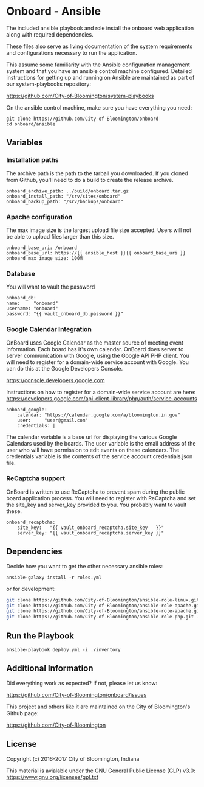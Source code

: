 Onboard - Ansible
======================

The included ansible playbook and role install the onboard web application along with required dependencies.

These files also serve as living documentation of the system requirements and configurations necessary to run the application.

This assume some familiarity with the Ansible configuration management system and that you have an ansible control machine configured. Detailed instructions for getting up and running on Ansible are maintained as part of our system-playbooks repository:

https://github.com/City-of-Bloomington/system-playbooks

On the ansible control machine, make sure you have everything you need:

    git clone https://github.com/City-of-Bloomington/onboard
    cd onboard/ansible

Variables
--------------
### Installation paths
The archive path is the path to the tarball you downloaded.  If you cloned from Github, you'll need to do a build to create the release archive.

    onboard_archive_path: ../build/onboard.tar.gz
    onboard_install_path: "/srv/sites/onboard"
    onboard_backup_path: "/srv/backups/onboard"

### Apache configuration
The max image size is the largest upload file size accepted.  Users will not be able to upload files larger than this size.

    onboard_base_uri: /onboard
    onboard_base_url: https://{{ ansible_host }}{{ onboard_base_uri }}
    onboard_max_image_size: 100M

### Database
You will want to vault the password

    onboard_db:
    name:     "onboard"
    username: "onboard"
    password: "{{ vault_onboard_db.password }}"

### Google Calendar Integration
OnBoard uses Google Calendar as the master source of meeting event information.  Each board has it's own calendar.  OnBoard does server to server communication with Google, using the Google API PHP client.  You will need to register for a domain-wide service account with Google.  You can do this at the Google Developers Console.

https://console.developers.google.com

Instructions on how to register for a domain-wide service account are here:
https://developers.google.com/api-client-library/php/auth/service-accounts

    onboard_google:
        calendar: "https://calendar.google.com/a/bloomington.in.gov"
        user:     "user@gmail.com"
        credentials: |

The calendar variable is a base url for displaying the various Google Calendars used by the boards.
The user variable is the email address of the user who will have permission to edit events on these calendars.
The credentials variable is the contents of the service account credentials.json file.

### ReCaptcha support
OnBoard is written to use ReCaptcha to prevent spam during the public board application process.  You will need to register with ReCaptcha and set the site_key and server_key provided to you.  You probably want to vault these.

    onboard_recaptcha:
        site_key:   "{{ vault_onboard_recaptcha.site_key   }}"
        server_key: "{{ vault_onboard_recaptcha.server_key }}"

Dependencies
-------------

Decide how you want to get the other necessary ansible roles:

    ansible-galaxy install -r roles.yml

or for development:

```bash
git clone https://github.com/City-of-Bloomington/ansible-role-linux.git ./roles/City-of-Bloomington.linux
git clone https://github.com/City-of-Bloomington/ansible-role-apache.git ./roles/City-of-Bloomington.apache
git clone https://github.com/City-of-Bloomington/ansible-role-apache.git ./roles/City-of-Bloomington.mysql
git clone https://github.com/City-of-Bloomington/ansible-role-php.git ./roles/City-of-Bloomington.php
```



Run the Playbook
-----------------

    ansible-playbook deploy.yml -i ./inventory

Additional Information
-------------------------
Did everything work as expected? If not, please let us know:

https://github.com/City-of-Bloomington/onboard/issues

This project and others like it are maintained on the City of Bloomington's Github page:

https://github.com/City-of-Bloomington

License
-------

Copyright (c) 2016-2017 City of Bloomington, Indiana

This material is avialable under the GNU General Public License (GLP) v3.0:
https://www.gnu.org/licenses/gpl.txt

